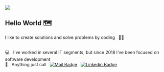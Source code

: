 <img width="auto" src="https://i.imgur.com/Wpoh2dD.jpg">

## Hello World :world_map:

I like to create solutions and solve problems by coding &nbsp; :technologist:

 <br/> :computer: &nbsp; I've worked in several IT segments, but since 2018 I've been focused on software development
 <br/> :call_me_hand: &nbsp; Anything just call &nbsp; 
[![Mail Badge](https://img.shields.io/badge/-gui@codwx.com-c14438?style=flat-square&logo=Gmail&logoColor=white&link=mailto:gui@codwx.com)](mailto:gui@codwx.com)
&nbsp; [![Linkedin Badge](https://img.shields.io/badge/-Guilherme_(Gui)_Cesar-blue?style=flat-square&logo=Linkedin&logoColor=white&link=https://www.linkedin.com/in/gheezzer/)](https://www.linkedin.com/in/gheezzer/)
